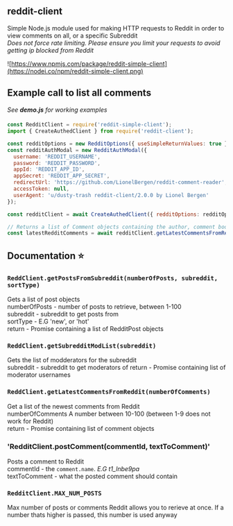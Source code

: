 reddit-client
-------------
Simple Node.js module used for making HTTP requests to Reddit in order to view comments on all, or a specific Subreddit  
*Does not force rate limiting. Please ensure you limit your requests to avoid getting ip blocked from Reddit*

![https://www.npmjs.com/package/reddit-simple-client](https://nodei.co/npm/reddit-simple-client.png)

Example call to list all comments
---------------------------------  
*See **demo.js** for working examples*

<p>

####

```javascript
const RedditClient = require('reddit-simple-client');
import { CreateAuthedClient } from require('reddit-client');

const redditOptions = new RedditOptions({ useSimpleReturnValues: true });
const redditAuthModal = new RedditAuthModal({
  username: 'REDDIT_USERNAME',
  password: 'REDDIT_PASSWORD',
  appId: 'REDDIT_APP_ID',
  appSecret: 'REDDIT_APP_SECRET',
  redirectUrl: 'https://github.com/LionelBergen/reddit-comment-reader',
  accessToken: null,
  userAgent: 'u/dusty-trash reddit-client/2.0.0 by Lionel Bergen'
});

const redditClient = await CreateAuthedClient({ redditOptions: redditOptions, redditAuth: redditAuthModal });

// Returns a list of Comment objects containing the author, comment body etc.
const latestRedditComments = await redditClient.getLatestCommentsFromReddit(1000);
```

Documentation ⭐
---------------
### `ReddClient.getPostsFromSubreddit(numberOfPosts, subreddit, sortType)`  
Gets a list of post objects  
numberOfPosts - number of posts to retrieve, between 1-100  
subreddit - subreddit to get posts from  
sortType - E.G 'new', or 'hot'  
return - Promise containing a list of RedditPost objects  

### `ReddClient.getSubredditModList(subreddit)`  
Gets the list of modderators for the subreddit  
subreddit - subreddit to get moderators of
return - Promise containing list of moderator usernames

### `ReddClient.getLatestCommentsFromReddit(numberOfComments)`  
Get a list of the newest comments from Reddit  
numberOfComments A number between 10-100 (between 1-9 does not work for Reddit)  
return - Promise containing list of comment objects

### 'RedditClient.postComment(commentId, textToComment)'
Posts a comment to Reddit  
commentId - the `comment.name`. *E.G t1_lnbe9pa*  
textToComment - what the posted comment should contain  

### `RedditClient.MAX_NUM_POSTS`  
Max number of posts or comments Reddit allows you to rerieve at once. If a number thats higher is passed, this number is used anyway  
